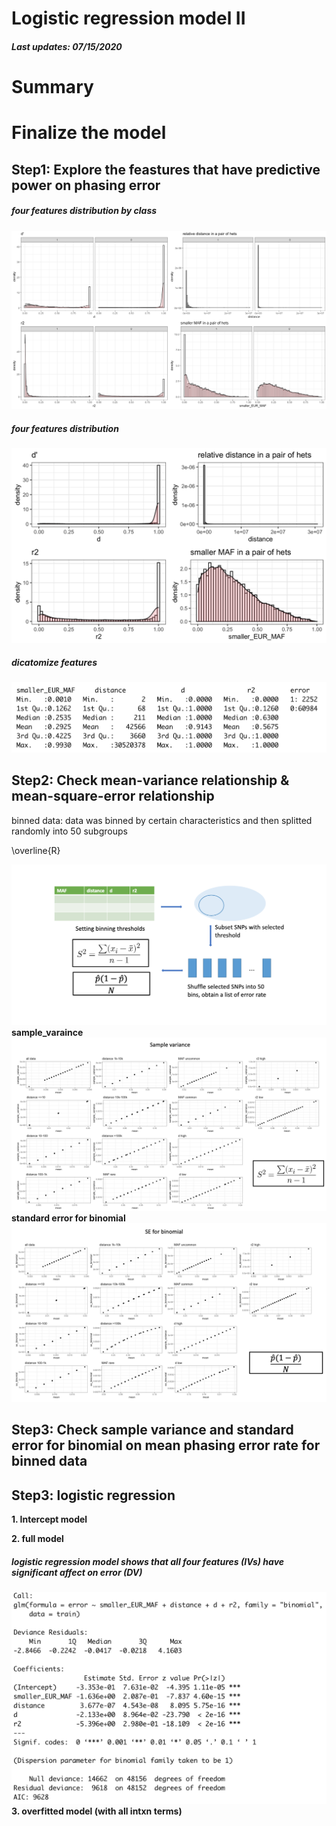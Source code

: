 # Logistic regression model II
##### Last updates: 07/15/2020

Summary
======

Finalize the model
======
## Step1: Explore the feastures that have predictive power on phasing error

##### four features distribution by class
![alt text](figures/4features.png "Logo Title Text 1")
##### four features distribution
![alt text](figures/4features_all.png "Logo Title Text 1")
##### dicatomize features
![alt text](figures/feature_dicatomize.png "Logo Title Text 1")

## Step2: Check mean-variance relationship & mean-square-error relationship
binned data: data was binned by certain characteristics and then splitted randomly into 50 subgroups


\overline{R}

![alt text](figures/logreg_step2_plan.png "process of calculating the statistics")
**sample_varaince**
![alt text](figures/sample_variance.png "sample_variance")
**standard error for binomial**
![alt text](figures/se_binomial.png "standard error for binomial")

## Step3: Check sample variance and standard error for binomial on mean phasing error rate for binned data


## Step3: logistic regression
**1. Intercept model**

**2. full model**
##### logistic regression model shows that all four features (IVs) have significant affect on error (DV)
![alt text](figures/logistic_full.png "logistic_full")
**3. overfitted model (with all intxn terms)**
